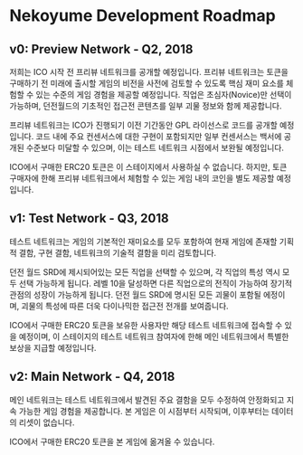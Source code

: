 # Nekoyume Development Roadmap

## v0: Preview Network - Q2, 2018

저희는 ICO 시작 전 프리뷰 네트워크를 공개할 예정입니다. 프리뷰 네트워크는 토큰을 구매하기 전 미래에 출시할 게임의 비전을 사전에 검토할 수 있도록 핵심 재미 요소를 체험할 수 있는 수준의 게임 경험을 제공할 예정입니다. 직업은 초심자(Novice)만 선택이 가능하며, 던전월드의 기초적인 접근전 콘텐츠를 일부 괴물 정보와 함께 제공합니다.

프리뷰 네트워크는 ICO가 진행되기 이전 기간동안 GPL 라이선스로 코드를 공개할 예정입니다. 코드 내에 주요 컨센서스에 대한 구현이 포함되지만 일부 컨센서스는 백서에 공개된 수준보다 미달할 수 있으며, 이는 테스트 네트워크 시점에서 보완될 예정입니다.

ICO에서 구매한 ERC20 토큰은 이 스테이지에서 사용하실 수 없습니다. 하지만, 토큰 구매자에 한해 프리뷰 네트워크에서 체험할 수 있는 게임 내의 코인을 별도 제공할 예정입니다.


## v1: Test Network - Q3, 2018

테스트 네트워크는 게임의 기본적인 재미요소를 모두 포함하여 현재 게임에 존재할 기획적 결함, 구현 결함, 네트워크의 기술적 결함을 미리 검토합니다.

던전 월드 SRD에 제시되어있는 모든 직업을 선택할 수 있으며, 각 직업의 특성 역시 모두 선택 가능하게 됩니다. 레벨 10을 달성하면 다른 직업으로의 전직이 가능하여 장기적 관점의 성장이 가능하게 됩니다. 던전 월드 SRD에 명시된 모든 괴물이 포함될 에정이며, 괴물의 특성에 따른 더욱 다이나믹한 접근전 전개를 보여줍니다.

ICO에서 구매한 ERC20 토큰을 보유한 사용자만 해당 테스트 네트워크에 접속할 수 있을 예정이며, 이 스테이지의 테스트 네트워크 참여자에 한해 메인 네트워크에서 특별한 보상을 지급할 예정입니다.


## v2: Main Network - Q4, 2018

메인 네트워크는 테스트 네트워크에서 발견된 주요 결함을 모두 수정하여 안정화되고 지속 가능한 게임 경험을 제공합니다. 본 게임은 이 시점부터 시작되며, 이후부터는 데이터의 리셋이 없습니다.

ICO에서 구매한 ERC20 토큰을 본 게임에 옮겨올 수 있습니다.
